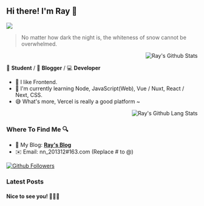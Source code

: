 ## Hi there! I'm Ray 👋

![](./timg.gif)

> No matter how dark the night is, the whiteness of snow cannot be overwhelmed.

<a href="#">
  <img align="right" alt="Ray's Github Stats" src="https://github-readme-stats.vercel.app/api?username=so1ve&show_icons=true&title_color=2196f3&icon_color=2196f3&text_color=4c4948&bg_color=ffffff">
  <br>
</a>

📄 **Student** / 🎨 **Blogger** / 💻 **Developer**

- 🎫 I like Frontend.
- 🌱 I'm currently learning Node, JavaScript(Web), Vue / Nuxt, React / Next, CSS.
- 😅 What's more, Vercel is really a good platform ~

<a href="#">
  <img align="right" alt="Ray's Github Lang Stats" src="https://github-readme-stats.vercel.app/api/top-langs/?username=so1ve&layout=compact">
  <br>
</a>

### Where To Find Me 🔍

- 📝 My Blog: [**Ray's Blog**](https://raycoder.me)
- ✉️ Email: nn_201312#163.com (Replace # to @)

<a href="https://github.com/so1ve?tab=followers">
  <img alt="Github Followers" src="https://img.shields.io/badge/dynamic/json?logo=github&label=GitHub%20Followers&labelColor=282c34&color=181717&query=%24.data.totalSubs&url=https%3A%2F%2Fapi.spencerwoo.com%2Fsubstats%2F%3Fsource%3Dgithub%26queryKey%3Dso1ve&style=flat-square">
</a>

### Latest Posts
<!-- BLOG-POST-LIST:START -->
<!-- BLOG-POST-LIST:END -->

#### Nice to see you! 🤣🤣🤣
